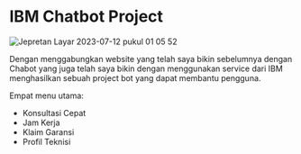 # IBM Chatbot Project
![Jepretan Layar 2023-07-12 pukul 01 05 52](https://github.com/zidenalcena/IBM_Project-Capstone/assets/46784699/b3ba6669-858a-46cc-9e49-3a0e72ff8294)

Dengan menggabungkan website yang telah saya bikin sebelumnya dengan Chabot yang juga telah saya bikin dengan menggunakan service dari IBM menghasilkan sebuah project bot yang dapat membantu pengguna.

Empat menu utama:
* Konsultasi Cepat
* Jam Kerja
* Klaim Garansi
* Profil Teknisi
